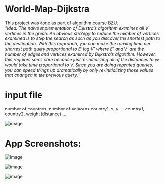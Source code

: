 # World-Map-Dijkstra
This project was done as part of algorithm course BZU. </br>
<i>"Idea. The naive implementation of Dijkstra’s algorithm examines all V vertices in the 
graph. An obvious strategy to reduce the number of vertices examined is to stop the search 
as soon as you discover the shortest path to the destination. With this approach, you can 
make the running time per shortest path query proportional to E’ log V’ where E’ and V’ 
are the number of edges and vertices examined by Dijkstra’s algorithm. However, this 
requires some care because just re-initializing all of the distances to ∞ would take time 
proportional to V. Since you are doing repeated queries, you can speed things up 
dramatically by only re-initializing those values that changed in the previous query."</i>

# input file
<p>number of countries, number of adjacens
country1, x, y
....
country1, country2, weight (distance)
....</p>

![image](https://user-images.githubusercontent.com/65151701/218069787-2241ae67-1f7c-4af3-b7e7-77d131f14bdf.png)

# App Screenshots:

![image](https://user-images.githubusercontent.com/65151701/218068634-61688a7c-b9c3-4ff1-b13e-fd72ef9da91c.png)

![image](https://user-images.githubusercontent.com/65151701/218068775-06d3f75d-2c75-4680-abb2-97d57d575e82.png)

![image](https://user-images.githubusercontent.com/65151701/218068874-776be9f0-a016-4246-b4b2-8050f347de1e.png)
